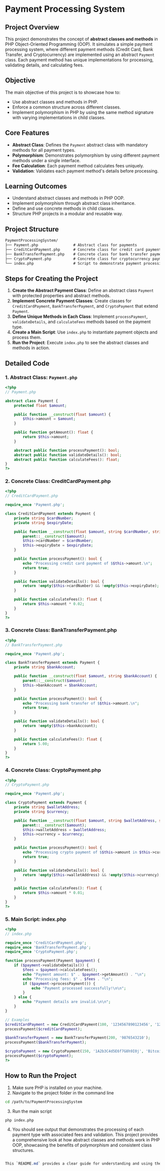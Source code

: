 # Payment Processing System

## Project Overview
This project demonstrates the concept of **abstract classes and methods** in PHP Object-Oriented Programming (OOP). It simulates a simple payment processing system, where different payment methods (Credit Card, Bank Transfer, and Cryptocurrency) are implemented using an abstract `Payment` class. Each payment method has unique implementations for processing, validating details, and calculating fees.

## Objective
The main objective of this project is to showcase how to:
- Use abstract classes and methods in PHP.
- Enforce a common structure across different classes.
- Implement polymorphism in PHP by using the same method signature with varying implementations in child classes.

## Core Features
- **Abstract Class**: Defines the `Payment` abstract class with mandatory methods for all payment types.
- **Polymorphism**: Demonstrates polymorphism by using different payment methods under a single interface.
- **Fee Calculation**: Each payment method calculates fees uniquely.
- **Validation**: Validates each payment method's details before processing.

## Learning Outcomes
- Understand abstract classes and methods in PHP OOP.
- Implement polymorphism through abstract class inheritance.
- Define and use concrete methods in child classes.
- Structure PHP projects in a modular and reusable way.

## Project Structure

```markdown
PaymentProcessingSystem/
├── Payment.php                # Abstract class for payments
├── CreditCardPayment.php      # Concrete class for credit card payment
├── BankTransferPayment.php    # Concrete class for bank transfer payment
├── CryptoPayment.php          # Concrete class for cryptocurrency payment
└── index.php                  # Script to demonstrate payment processing

```


## Steps for Creating the Project
1. **Create the Abstract Payment Class**: Define an abstract class `Payment` with protected properties and abstract methods.
2. **Implement Concrete Payment Classes**: Create classes for `CreditCardPayment`, `BankTransferPayment`, and `CryptoPayment` that extend `Payment`.
3. **Define Unique Methods in Each Class**: Implement `processPayment`, `validateDetails`, and `calculateFees` methods based on the payment type.
4. **Create a Main Script**: Use `index.php` to instantiate payment objects and process them.
5. **Run the Project**: Execute `index.php` to see the abstract classes and methods in action.

## Detailed Code

### 1. Abstract Class: `Payment.php`
```php
<?php
// Payment.php

abstract class Payment {
    protected float $amount;

    public function __construct(float $amount) {
        $this->amount = $amount;
    }

    public function getAmount(): float {
        return $this->amount;
    }

    abstract public function processPayment(): bool;
    abstract public function validateDetails(): bool;
    abstract public function calculateFees(): float;
}
?>
```

### 2. Concrete Class: CreditCardPayment.php
```php
<?php
// CreditCardPayment.php

require_once 'Payment.php';

class CreditCardPayment extends Payment {
    private string $cardNumber;
    private string $expiryDate;

    public function __construct(float $amount, string $cardNumber, string $expiryDate) {
        parent::__construct($amount);
        $this->cardNumber = $cardNumber;
        $this->expiryDate = $expiryDate;
    }

    public function processPayment(): bool {
        echo "Processing credit card payment of $$this->amount.\n";
        return true;
    }

    public function validateDetails(): bool {
        return !empty($this->cardNumber) && !empty($this->expiryDate);
    }

    public function calculateFees(): float {
        return $this->amount * 0.02;
    }
}
?>
```
### 3. Concrete Class: BankTransferPayment.php

```php
<?php
// BankTransferPayment.php

require_once 'Payment.php';

class BankTransferPayment extends Payment {
    private string $bankAccount;

    public function __construct(float $amount, string $bankAccount) {
        parent::__construct($amount);
        $this->bankAccount = $bankAccount;
    }

    public function processPayment(): bool {
        echo "Processing bank transfer of $$this->amount.\n";
        return true;
    }

    public function validateDetails(): bool {
        return !empty($this->bankAccount);
    }

    public function calculateFees(): float {
        return 5.00;
    }
}
?>
```
### 4. Concrete Class: CryptoPayment.php

```php
<?php
// CryptoPayment.php

require_once 'Payment.php';

class CryptoPayment extends Payment {
    private string $walletAddress;
    private string $currency;

    public function __construct(float $amount, string $walletAddress, string $currency) {
        parent::__construct($amount);
        $this->walletAddress = $walletAddress;
        $this->currency = $currency;
    }

    public function processPayment(): bool {
        echo "Processing crypto payment of $$this->amount in $this->currency.\n";
        return true;
    }

    public function validateDetails(): bool {
        return !empty($this->walletAddress) && !empty($this->currency);
    }

    public function calculateFees(): float {
        return $this->amount * 0.01;
    }
}
?>
```
### 5. Main Script: index.php
```php
<?php
// index.php

require_once 'CreditCardPayment.php';
require_once 'BankTransferPayment.php';
require_once 'CryptoPayment.php';

function processPayment(Payment $payment) {
    if ($payment->validateDetails()) {
        $fees = $payment->calculateFees();
        echo "Payment amount: $" . $payment->getAmount() . "\n";
        echo "Processing fees: $" . $fees . "\n";
        if ($payment->processPayment()) {
            echo "Payment processed successfully!\n\n";
        }
    } else {
        echo "Payment details are invalid.\n\n";
    }
}

// Examples
$creditCardPayment = new CreditCardPayment(100, '1234567890123456', '12/25');
processPayment($creditCardPayment);

$bankTransferPayment = new BankTransferPayment(200, '9876543210');
processPayment($bankTransferPayment);

$cryptoPayment = new CryptoPayment(150, '1A2b3C4d5E6f7G8h9I0j', 'Bitcoin');
processPayment($cryptoPayment);
?>
```
## How to Run the Project
1. Make sure PHP is installed on your machine.
2. Navigate to the project folder in the command line

```bash
cd /path/to/PaymentProcessingSystem
```
3. Run the main script

```bash
php index.php
```
4. You should see output that demonstrates the processing of each payment type with associated fees and validation.
This project provides a comprehensive look at how abstract classes and methods work in PHP OOP, showcasing the benefits of polymorphism and consistent class structures.

```css

This `README.md` provides a clear guide for understanding and using the **Payment Processing System** project to explore abstract classes and methods in PHP OOP.
```